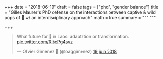 +++
date = "2018-06-19"
draft = false
tags = ["phd", "gender balance"]
title = "Gilles Maurer's PhD defense on the interactions between captive & wild pops of 🐘 w/ an interdisciplinary approach"
math = true
summary = """
"""

+++
 

<blockquote class="twitter-tweet" data-lang="fr"><p lang="en" dir="ltr">What future for 🐘 in Laos: adaptation or transformation. <a href="https://t.co/RIbcPg4svz">pic.twitter.com/RIbcPg4svz</a></p>&mdash; Olivier Gimenez 🍉 (@oaggimenez) <a href="https://twitter.com/oaggimenez/status/1008981222360518656?ref_src=twsrc%5Etfw">19 juin 2018</a></blockquote>
<script async src="https://platform.twitter.com/widgets.js" charset="utf-8"></script>

